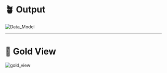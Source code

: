# 🪴 Output


![Data_Model](https://github.com/user-attachments/assets/43e4bf82-1c6d-400e-9139-c3b8a6dce86d)

---
# 🌱 Gold View

![gold_view](https://github.com/user-attachments/assets/ace7f2ad-c436-4022-8f33-e42f1d8a93bc)
